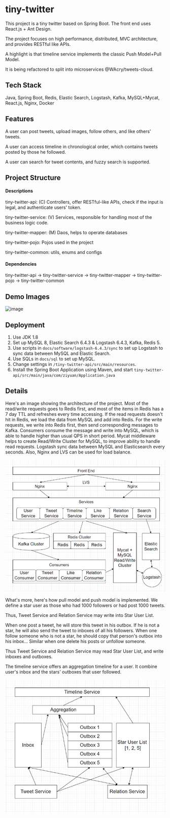 # tiny-twitter

This project is a tiny twitter based on Spring Boot. The front end uses React.js + Ant Design.

The project focuses on high performance, distributed, MVC architecture, and provides RESTful like APIs.

A highlight is that timeline service implements the classic Push Model+Pull Model.

It is being refactored to split into microservices  @WAcry/tweets-cloud.

## Tech Stack

Java, Spring Boot, Redis, Elastic Search, Logstash, Kafka, MySQL+Mycat, React.js, Nginx, Docker

## Features

A user can post tweets, upload images, follow others, and like others' tweets. 

A user can access timeline in chronological order, which contains tweets posted by those he followed.

A user can search for tweet contents, and fuzzy search is supported.

## Project Structure

#### Descriptions

tiny-twitter-api: (C) Controllers, offer RESTful-like APIs, check if the input is legal, and authenticate users' token.

tiny-twitter-service: (V) Services, responsible for handling most of the business logic code.

tiny-twitter-mapper: (M) Daos, helps to operate databases

tiny-twitter-pojo: Pojos used in the project

tiny-twitter-common: utils, enums and configs

#### Dependencies

tiny-twitter-api -> tiny-twitter-service -> tiny-twitter-mapper -> tiny-twitter-pojo -> tiny-twitter-common

## Demo Images

![image](https://user-images.githubusercontent.com/61440144/185563783-d56d7059-5f27-4dea-8b42-11eea660801b.png)

## Deployment

1. Use JDK 1.8
2. Set up MySQL 8, Elastic Search 6.4.3 & Logstash 6.4.3, Kafka, Redis 5.
3. Use scripts in `docs/software/logstash-6.4.3/sync` to set up Logstash to sync data between MySQL and Elastic Search.
4. Use SQLs in `docs/sql` to set up MySQL.
5. Change settings in `/tiny-twitter-api/src/main/resources`.
6. Install the Spring Boot Application using Maven, and start `tiny-twitter-api/src/main/java/com/ziyuan/Application.java`

## Details

Here's an image showing the architecture of the project. Most of the read/write requests goes to Redis first, and most of the items in Redis has a 7 day TTL and refreshes every time accessing. If the read requests doesn't hit in Redis, we load the data from MySQL and add into Redis. For the write requests, we write into Redis first, then send corresponding messages to Kafka. Consumers consume the message and write into MySQL, which is able to handle higher than usual QPS in short period. Mycat middleware helps to create Read/Write Cluster for MySQL, to improve ability to handle read requests. Logstash sync data between MySQL and Elasticsearch every seconds. Also, Nginx and LVS can be used for load balance.



![image](https://raw.githubusercontent.com/Quakiq/tinyimages/main/img202208190837244.png)

What's more, here's how pull model and push model is implemented. We define a star user as those who had 1000 followers or had post 1000 tweets. 

Thus, Tweet Service and Relation Service may write into Star User List. 

When one post a tweet, he will store this tweet in his outbox. If he is not a star, he will also send the tweet to inboxes of all his followers. When one follow someone who is not a star, he should copy that person's outbox into his inbox... Similar when one delete his posts or unfollow someone.

Thus Tweet Service and Relation Service may read Star User List, and write inboxes and outboxes.

The timeline service offers an aggregation timeline for a user. It combine user's inbox and the stars' outboxes that user followed.

![image](https://raw.githubusercontent.com/Quakiq/tinyimages/main/img202208190848324.png)



